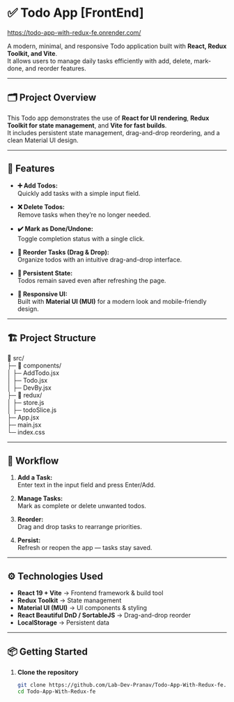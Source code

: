 # ✅ Todo App [FrontEnd]

https://todo-app-with-redux-fe.onrender.com/

A modern, minimal, and responsive Todo application built with **React, Redux Toolkit, and Vite**.  
It allows users to manage daily tasks efficiently with add, delete, mark-done, and reorder features.

---

## 🗂️ Project Overview

This Todo app demonstrates the use of **React for UI rendering**, **Redux Toolkit for state management**, and **Vite for fast builds**.  
It includes persistent state management, drag-and-drop reordering, and a clean Material UI design.

---

## 🚀 Features

- **➕ Add Todos:**  
  Quickly add tasks with a simple input field.

- **❌ Delete Todos:**  
  Remove tasks when they’re no longer needed.

- **✔️ Mark as Done/Undone:**  
  Toggle completion status with a single click.

- **🔀 Reorder Tasks (Drag & Drop):**  
  Organize todos with an intuitive drag-and-drop interface.

- **💾 Persistent State:**  
  Todos remain saved even after refreshing the page.

- **🎨 Responsive UI:**  
  Built with **Material UI (MUI)** for a modern look and mobile-friendly design.

---

## 🏗️ Project Structure

📁 src/ <br>
├─ 📁 components/ <br>
│   ├─ AddTodo.jsx <br>
│   ├─ Todo.jsx <br>
│   ├─ DevBy.jsx <br>
├─ 📁 redux/ <br>
│   ├─ store.js <br>
│   ├─ todoSlice.js <br>
├─ App.jsx <br>
├─ main.jsx <br>
└─ index.css <br>

---

## 📝 Workflow

1. **Add a Task:**  
   Enter text in the input field and press Enter/Add.

2. **Manage Tasks:**  
   Mark as complete or delete unwanted todos.

3. **Reorder:**  
   Drag and drop tasks to rearrange priorities.

4. **Persist:**  
   Refresh or reopen the app — tasks stay saved.

---

## ⚙️ Technologies Used

- **React 19 + Vite** → Frontend framework & build tool  
- **Redux Toolkit** → State management  
- **Material UI (MUI)** → UI components & styling  
- **React Beautiful DnD / SortableJS** → Drag-and-drop reorder  
- **LocalStorage** → Persistent data  

---

## 📦 Getting Started

1. **Clone the repository**
   ```bash
   git clone https://github.com/Lab-Dev-Pranav/Todo-App-With-Redux-fe.git
   cd Todo-App-With-Redux-fe
